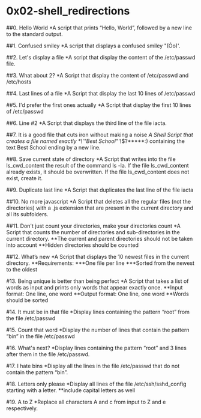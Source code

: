 # 0x02-shell_redirections

##0. Hello World
*A script that prints “Hello, World”, followed by a new line to the standard output.

##1. Confused smiley
*A script that displays a confused smiley "(Ôo)'.

##2. Let's display a file
*A script that display the content of the /etc/passwd file.

##3. What about 2?
*A Script that display the content of /etc/passwd and /etc/hosts

##4. Last lines of a file
*A Script that display the last 10 lines of /etc/passwd

##5. I'd prefer the first ones actually
*A Script that display the first 10 lines of /etc/passwd

##6. Line #2
*A Script that displays the third line of the file iacta.

##7. It is a good file that cuts iron without making a noise
*A Shell Script  that creates a file named exactly \*\\'"Best School"\'\\*$\?\*\*\*\*\*:) containing the text Best School ending by a new line.

##8. Save current state of directory
*A Script that writes into the file ls_cwd_content the result of the command ls -la. If the file ls_cwd_content already exists, it should be overwritten. If the file ls_cwd_content does not exist, create it.

##9. Duplicate last line
*A Script that duplicates the last line of the file iacta

##10. No more javascript
*A Script that deletes all the regular files (not the directories) with a .js extension that are present in the current directory and all its subfolders.

##11. Don't just count your directories, make your directories count
*A Script that counts the number of directories and sub-directories in the current directory.
**The current and parent directories should not be taken into account
**Hidden directories should be counted

##12. What’s new
*A Script that displays the 10 newest files in the current directory.
**Requirements:
***One file per line
***Sorted from the newest to the oldest

#13. Being unique is better than being perfect
*A Script that takes a list of words as input and prints only words that appear exactly once.
**Input format: One line, one word
**Output format: One line, one word
**Words should be sorted

#14. It must be in that file
*Display lines containing the pattern “root” from the file /etc/passwd

#15. Count that word
*Display the number of lines that contain the pattern “bin” in the file /etc/passwd

#16. What's next?
*Display lines containing the pattern “root” and 3 lines after them in the file /etc/passwd.

#17. I hate bins
*Display all the lines in the file /etc/passwd that do not contain the pattern “bin”.

#18. Letters only please
*Display all lines of the file /etc/ssh/sshd_config starting with a letter.
**include capital letters as well

#19. A to Z
*Replace all characters A and c from input to Z and e respectively.
